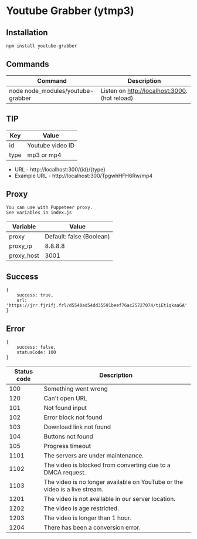 # Youtube Grabber (ytmp3)


## Installation


```bash
npm install youtube-grabber
```

## Commands

| Command | Description |
|---------|-------------|
| node node_modules/youtube-grabber | Listen on [http://localhost:3000](http://localhost:3000). (hot reload) |


## TIP

| Key | Value |
|-----|-------|
| id | Youtube video ID |
| type | mp3 or mp4 |

- URL - http://localhost:300/{id}/{type}
- Example URL - http://localhost:300/TpgwhHFH6Rw/mp4


## Proxy

~~~~
You can use with Puppeteer proxy.
See variables in index.js
~~~~

| Variable | Value |
|-----|-------|
| proxy | Default: false (Boolean) |
| proxy_ip | 8.8.8.8|
| proxy_host | 3001 |

## Success
~~~~
{
    success: true,
    url: 'https://jrr.fjrifj.frl/d5540ad54dd35591beef76ac25727074/tiEt1qkaaGA'
}
~~~~

## Error
~~~~
{
    success: false,
    statusCode: 100   
}
~~~~

| Status code | Description |
|-----------|-------|
| 100 | Something went wrong|
| 120 | Can't open URL|
| 101 | Not found input|
| 102 | Error block not found|
| 103 | Download link not found|
| 104 | Buttons not found|
| 105 | Progress timeout|
| 1101 | The servers are under maintenance.|
| 1102 | The video is blocked from converting due to a DMCA request.|
| 1103 | The video is no longer available on YouTube or the video is a live stream.|
| 1201 | The video is not available in our server location.|
| 1202 | The video is age restricted.|
| 1203 | The video is longer than 1 hour.|
| 1204 | There has been a conversion error.|